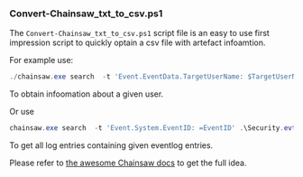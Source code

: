 ### Convert-Chainsaw_txt_to_csv.ps1

The `Convert-Chainsaw_txt_to_csv.ps1` script file is an easy to use first impression script to quickly optain a csv file with artefact infoamtion.

For example use:
```Powershell
./chainsaw.exe search  -t 'Event.EventData.TargetUserName: $TargetUserName' .\Security.evtx > $TargetUserName.txt
```
To obtain infoomation about a given user.

Or use
```Powershell
chainsaw.exe search  -t 'Event.System.EventID: =EventID' .\Security.evtx > EventID.txt
```

To get all log entries containing given eventlog entries.

Please refer to [the awesome Chainsaw docs](https://github.com/WithSecureLabs/chainsaw/blob/master/README.md) to get the full idea.